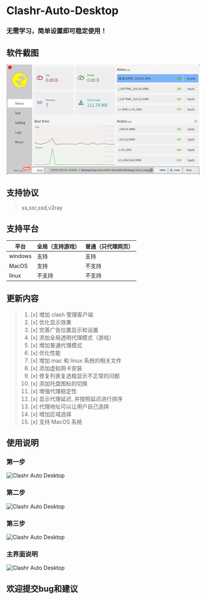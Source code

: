 # Clashr-Auto-Desktop
### 无需学习，简单设置即可稳定使用！

## 软件截图
![Clashr Auto Desktop](https://raw.githubusercontent.com/ClashrAuto/Clashr-Auto-Desktop/master/uploads/logo.png "Clashr Auto Desktop")

## 支持协议
> ss,ssr,ssd,v2ray

## 支持平台

| 平台    | 全局（支持游戏） | 普通（只代理网页） |
| ------- | ---------------- | ---------- |
| windows | 支持             | 支持       |
| MacOS   | 支持             | 不支持     |
| linux   | 不支持           | 不支持     |

## 更新内容

> 1. [x] 增加 clash 管理客户端
> 1. [x] 优化显示效果
> 1. [x] 完善广告位置显示和设置
> 1. [x] 添加全局透明代理模式（游戏）
> 1. [x] 增加普通代理模式
> 1. [x] 优化性能
> 1. [x] 增加 mac 和 linux 系统的相关文件
> 1. [x] 添加虚拟网卡安装
> 1. [x] 修复列表复选框显示不正常的问题
> 1. [x] 添加托盘图标的切换
> 1. [x] 增强代理稳定性
> 1. [x] 显示代理延迟, 并按照延迟进行排序
> 1. [x] 代理地址可以让用户自己选择
> 1. [x] 增加区域选择
> 1. [x] 支持 MacOS 系统

## 使用说明
### 第一步
![Clashr Auto Desktop](https://raw.githubusercontent.com/ClashrAuto/Clashr-Auto-Desktop/master/uploads/1.png "Clashr Auto Desktop")

### 第二步
![Clashr Auto Desktop](https://raw.githubusercontent.com/ClashrAuto/Clashr-Auto-Desktop/master/uploads/2.png "Clashr Auto Desktop")

### 第三步
![Clashr Auto Desktop](https://raw.githubusercontent.com/ClashrAuto/Clashr-Auto-Desktop/master/uploads/3.png "Clashr Auto Desktop")

### 主界面说明
![Clashr Auto Desktop](https://raw.githubusercontent.com/ClashrAuto/Clashr-Auto-Desktop/master/uploads/4.png "Clashr Auto Desktop")

## 欢迎提交bug和建议

